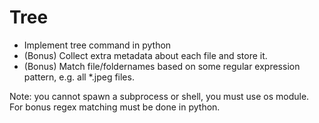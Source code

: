 # Tree


- Implement tree command in python
- (Bonus) Collect extra metadata about each file and store it.
- (Bonus) Match file/foldernames based on some regular expression pattern, e.g. all *.jpeg files.

 Note: you cannot spawn a subprocess or shell, you must use os module. 
 For bonus regex matching must be done in python. 
